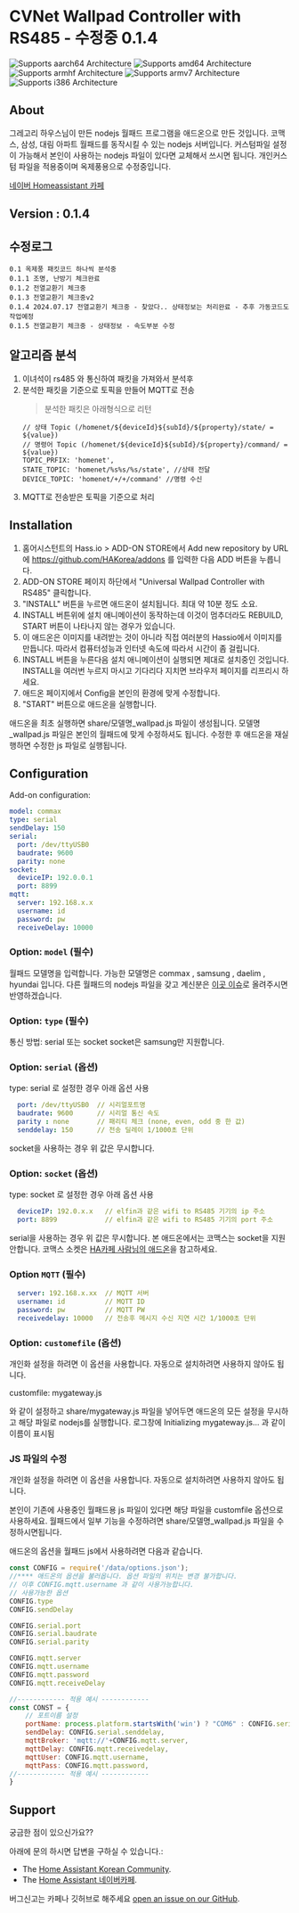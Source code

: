 # CVNet Wallpad Controller with RS485 - 수정중 0.1.4

![Supports aarch64 Architecture][aarch64-shield] ![Supports amd64 Architecture][amd64-shield] ![Supports armhf Architecture][armhf-shield] ![Supports armv7 Architecture][armv7-shield] ![Supports i386 Architecture][i386-shield]

## About
그레고리 하우스님이 만든 nodejs 월패드 프로그램을 애드온으로 만든 것입니다.
코맥스, 삼성, 대림 아파트 월패드를 동작시킬 수 있는 nodejs 서버입니다. 
커스텀파일 설정이 가능해서 본인이 사용하는 nodejs 파일이 있다면 교체해서 쓰시면 됩니다.
개인커스텀 파일을 적용중이며 옥제풍용으로 수정중입니다.

[네이버 Homeassistant 카페](https://cafe.naver.com/koreassistant)

## Version : 0.1.4

## 수정로그
```
0.1 옥제풍 패킷코드 하나씩 분석중
0.1.1 조명, 난방기 체크완료
0.1.2 전열교환기 체크중
0.1.3 전열교환기 체크중v2
0.1.4 2024.07.17 전열교환기 체크중 - 찾았다.. 상태정보는 처리완료 - 추후 가동코드도 작업예정
0.1.5 전열교환기 체크중 - 상태정보 - 속도부분 수정
```

## 알고리즘 분석

1. 이녀석이 rs485 와 통신하여 패킷을 가져와서 분석후
2. 분석한 패킷을 기준으로 토픽을 만들어 MQTT로 전송
   > 분석한 패킷은 아래형식으로 리턴
    ```
    // 상태 Topic (/homenet/${deviceId}${subId}/${property}/state/ = ${value})
    // 명령어 Topic (/homenet/${deviceId}${subId}/${property}/command/ = ${value})
    TOPIC_PRFIX: 'homenet',
    STATE_TOPIC: 'homenet/%s%s/%s/state', //상태 전달
    DEVICE_TOPIC: 'homenet/+/+/command' //명령 수신
    ```
3. MQTT로 전송받은 토픽을 기준으로 처리
## Installation

1. 홈어시스턴트의 Hass.io > ADD-ON STORE에서 Add new repository by URL에 https://github.com/HAKorea/addons 를 입력한 다음 ADD 버튼을 누릅니다.
2. ADD-ON STORE 페이지 하단에서 "Universal Wallpad Controller with RS485" 클릭합니다.
3. "INSTALL" 버튼을 누르면 애드온이 설치됩니다. 최대 약 10분 정도 소요. 
4. INSTALL 버튼위에 설치 애니메이션이 동작하는데 이것이 멈추더라도 REBUILD, START 버튼이 나타나지 않는 경우가 있습니다.
5. 이 애드온은 이미지를 내려받는 것이 아니라 직접 여러분의 Hassio에서 이미지를 만듭니다. 따라서 컴퓨터성능과 인터넷 속도에 따라서 시간이 좀 걸립니다. 
6. INSTALL 버튼을 누른다음 설치 애니메이션이 실행되면 제대로 설치중인 것입니다. INSTALL을 여러번 누르지 마시고 기다리다 지치면 브라우저 페이지를 리프리시 하세요. 
7. 애드온 페이지에서 Config을 본인의 환경에 맞게 수정합니다.
8. "START" 버튼으로 애드온을 실행합니다.

애드온을 최초 실행하면 share/모델명_wallpad.js 파일이 생성됩니다. 모델명_wallpad.js 파일은 본인의 월패드에 맞게 수정하셔도 됩니다. 수정한 후 애드온을 재실행하면 수정한 js 파일로 실행됩니다. 




## Configuration

Add-on configuration:

```yaml
model: commax
type: serial
sendDelay: 150
serial:
  port: /dev/ttyUSB0
  baudrate: 9600
  parity: none
socket:
  deviceIP: 192.0.0.1
  port: 8899
mqtt:
  server: 192.168.x.x
  username: id
  password: pw
  receiveDelay: 10000
```

### Option: `model` (필수)
월패드 모델명을 입력합니다. 가능한 모델명은 commax , samsung , daelim , hyundai 입니다.
다른 월패드의 nodejs 파일을 갖고 계신분은 [이곳 이슈][issue]로 올려주시면 반영하겠습니다.

### Option: `type` (필수)
통신 방법: serial 또는 socket 
socket은 samsung만 지원합니다. 

### Option: `serial` (옵션)
type: serial 로 설정한 경우 아래 옵션 사용

```yaml
  port: /dev/ttyUSB0  // 시리얼포트명
  baudrate: 9600      // 시리얼 통신 속도
  parity : none       // 패리티 체크 (none, even, odd 중 한 값)
  senddelay: 150      // 전송 딜레이 1/1000초 단위
```
socket을 사용하는 경우 위 값은 무시합니다.

### Option: `socket` (옵션) 
type: socket 로 설정한 경우 아래 옵션 사용
```yaml
  deviceIP: 192.0.x.x   // elfin과 같은 wifi to RS485 기기의 ip 주소
  port: 8899            // elfin과 같은 wifi to RS485 기기의 port 주소
```
serial을 사용하는 경우 위 값은 무시합니다. 
본 애드온에서는 코맥스는 socket을 지원 안합니다. 코맥스 소켓은 [HA카페 사람님의 애드온](https://cafe.naver.com/koreassistant/733)을 참고하세요.


### Option `MQTT` (필수)
```yaml
  server: 192.168.x.xx  // MQTT 서버
  username: id          // MQTT ID
  password: pw          // MQTT PW
  receivedelay: 10000	// 전송후 메시지 수신 지연 시간 1/1000초 단위
```

### Option: `customefile` (옵션)

개인화 설정을 하려면 이 옵션을 사용합니다. 자동으로 설치하려면 사용하지 않아도 됩니다. 

customfile: mygateway.js 

와 같이 설정하고 share/mygateway.js 파일을 넣어두면 애드온의 모든 설정을 무시하고 해당 파일로 nodejs를 실행합니다.
로그창에 Initializing mygateway.js... 과 같이 이름이 표시됨


### JS 파일의 수정

개인화 설정을 하려면 이 옵션을 사용합니다. 자동으로 설치하려면 사용하지 않아도 됩니다. 

본인이 기존에 사용중인 월패드용 js 파일이 있다면 해당 파일을 customfile 옵션으로 사용하세요. 
월패드에서 일부 기능을 수정하려면 share/모델명_wallpad.js 파일을 수정하시면됩니다. 

애드온의 옵션을 월패드 js에서 사용하려면 다음과 같습니다.
```js
const CONFIG = require('/data/options.json');  
//**** 애드온의 옵션을 불러옵니다. 옵션 파일의 위치는 변경 불가합니다. 
// 이후 CONFIG.mqtt.username 과 같이 사용가능합니다. 
// 사용가능한 옵션
CONFIG.type
CONFIG.sendDelay

CONFIG.serial.port
CONFIG.serial.baudrate
CONFIG.serial.parity

CONFIG.mqtt.server
CONFIG.mqtt.username
CONFIG.mqtt.password
CONFIG.mqtt.receiveDelay

//------------ 적용 예시 ------------
const CONST = {
    // 포트이름 설정
    portName: process.platform.startsWith('win') ? "COM6" : CONFIG.serial.port, 
    sendDelay: CONFIG.serial.senddelay,
    mqttBroker: 'mqtt://'+CONFIG.mqtt.server, 
    mqttDelay: CONFIG.mqtt.receivedelay,
    mqttUser: CONFIG.mqtt.username, 
    mqttPass: CONFIG.mqtt.password, 
//------------ 적용 예시 ------------
}
```

## Support

궁금한 점이 있으신가요??

아래에 문의 하시면 답변을 구하실 수 있습니다.:

- The [Home Assistant Korean Community][github].
- The [Home Assistant 네이버카페][forum].

버그신고는 카페나 깃허브로 해주세요 [open an issue on our GitHub][issue].

[forum]: https://cafe.naver.com/koreassistant
[github]: https://github.com/HAKorea/addons
[issue]: https://github.com/zooil/wallpad/issues
[aarch64-shield]: https://img.shields.io/badge/aarch64-yes-green.svg
[amd64-shield]: https://img.shields.io/badge/amd64-yes-green.svg
[armhf-shield]: https://img.shields.io/badge/armhf-yes-green.svg
[armv7-shield]: https://img.shields.io/badge/armv7-yes-green.svg
[i386-shield]: https://img.shields.io/badge/i386-yes-green.svg

